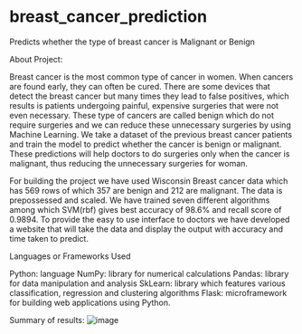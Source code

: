 # breast_cancer_prediction
Predicts whether the type of breast cancer is Malignant or Benign

About Project:

Breast cancer is the most common type of cancer in women. When cancers are found early, they can often be cured. There are some devices that detect the breast cancer but many times they lead to false positives, which results is patients undergoing painful, expensive surgeries that were not even necessary. These type of cancers are called benign which do not require surgeries and we can reduce these unnecessary surgeries by using Machine Learning. We take a dataset of the previous breast cancer patients and train the model to predict whether the cancer is benign or malignant. These predictions will help doctors to do surgeries only when the cancer is malignant, thus reducing the unnecessary surgeries for woman.

For building the project we have used Wisconsin Breast cancer data which has 569 rows of which 357 are benign and 212 are malignant. The data is prepossessed and scaled. We have trained seven different algorithms among which SVM(rbf) gives best accuracy of 98.6% and recall score of 0.9894. To provide the easy to use interface to doctors we have developed a website that will take the data and display the output with accuracy and time taken to predict.


Languages or Frameworks Used

Python: language
NumPy: library for numerical calculations
Pandas: library for data manipulation and analysis
SkLearn: library which features various classification, regression and clustering algorithms
Flask: microframework for building web applications using Python.

Summary of results:
![image](https://user-images.githubusercontent.com/107847530/195638562-21730760-a479-4ff6-98e1-ed22f5ba1bbb.png)

